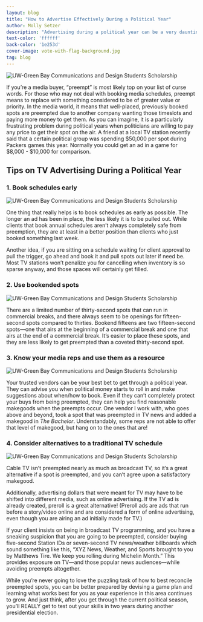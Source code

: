 ```yaml
---
layout: blog
title: "How to Advertise Effectively During a Political Year"
author: Molly Setzer
description: "Advertising during a political year can be a very daunting task. Here are tips to help you succeed!"
text-color: 'ffffff'
back-color: '1e253d'
cover-image: vote-with-flag-background.jpg
tag: blog
---
```


<img data-aos="fade-up" src="/img/blog/vote-with-flag-background.jpg"
alt="UW-Green Bay Communications and Design Students Scholarship"
srcset="
/img/blog/vote-with-flag-background.jpg 2400w,
/img/blog/vote-with-flag-background.jpg 1800w,
/img/blog/vote-with-flag-background.jpg 1200w,
/img/blog/vote-with-flag-background.jpg 900w,
/img/blog/vote-with-flag-background.jpg 600w,
/img/blog/vote-with-flag-background.jpg 400w" />

If you’re a media buyer, “preempt” is most likely top on your list of curse words.  For those who may not deal with booking media schedules, preempt means to replace with something considered to be of greater value or priority.  In the media world, it means that well-placed, previously booked spots are preempted due to another company wanting those timeslots and paying more money to get them.  As you can imagine, it is a particularly frustrating problem during political years when politicians are willing to pay any price to get their spot on the air.  A friend at a local TV station recently said that a certain political group was spending $50,000 per spot during Packers games this year.  Normally you could get an ad in a game for $8,000 - $10,000 for comparison.

## Tips on TV Advertising During a Political Year

### 1. Book schedules early

<img data-aos="fade-up" src="/img/blog/2019.jpg"
alt="UW-Green Bay Communications and Design Students Scholarship"
srcset="
/img/blog/2019.jpg 2400w,
/img/blog/2019.jpg 1800w,
/img/blog/2019.jpg 1200w,
/img/blog/2019.jpg 900w,
/img/blog/2019.jpg 600w,
/img/blog/2019.jpg 400w" />

One thing that really helps is to book schedules as early as possible.  The longer an ad has been in place, the less likely it is to be pulled out.  While clients that book annual schedules aren’t always completely safe from preemption, they are at least in a better position than clients who just booked something last week.  

Another idea, if you are sitting on a schedule waiting for client approval to pull the trigger, go ahead and book it and pull spots out later if need be.  Most TV stations won’t penalize you for cancelling when inventory is so sparse anyway, and those spaces will certainly get filled.

### 2. Use bookended spots

<img data-aos="fade-up" src="/img/blog/bookshelfIWithCatBookend.jpg"
alt="UW-Green Bay Communications and Design Students Scholarship"
srcset="
/img/blog/bookshelfIWithCatBookend.jpg 2400w,
/img/blog/bookshelfIWithCatBookend.jpg 1800w,
/img/blog/bookshelfIWithCatBookend.jpg 1200w,
/img/blog/bookshelfIWithCatBookend.jpg 900w,
/img/blog/bookshelfIWithCatBookend.jpg 600w,
/img/blog/bookshelfIWithCatBookend.jpg 400w" />

There are a limited number of thirty-second spots that can run in commercial breaks, and there always seem to be openings for fifteen-second spots compared to thirties.  Bookend fifteens are two fifteen-second spots—one that airs at the beginning of a commercial break and one that airs at the end of a commercial break.  It’s easier to place these spots, and they are less likely to get preempted than a coveted thirty-second spot.

### 3. Know your media reps and use them as a resource

<img data-aos="fade-up" src="/img/blog/manAndWomanConsulting.jpg"
alt="UW-Green Bay Communications and Design Students Scholarship"
srcset="
/img/blog/manAndWomanConsulting.jpg 2400w,
/img/blog/manAndWomanConsulting.jpg 1800w,
/img/blog/manAndWomanConsulting.jpg 1200w,
/img/blog/manAndWomanConsulting.jpg 900w,
/img/blog/manAndWomanConsulting.jpg 600w,
/img/blog/manAndWomanConsulting.jpg 400w" />

Your trusted vendors can be your best bet to get through a political year.  They can advise you when political money starts to roll in and make suggestions about when/how to book.  Even if they can’t completely protect your buys from being preempted, they can help you find reasonable makegoods when the preempts occur.  One vendor I work with, who goes above and beyond, took a spot that was preempted in TV news and added a makegood in _The Bachelor_.  Understandably, some reps are not able to offer that level of makegood, but hang on to the ones that are!

### 4. Consider alternatives to a traditional TV schedule

<img data-aos="fade-up" src="/img/blog/Molly-Blog-NetworkLogos-01.jpg"
alt="UW-Green Bay Communications and Design Students Scholarship"
srcset="
/img/blog/Molly-Blog-NetworkLogos-01.jpg 2400w,
/img/blog/Molly-Blog-NetworkLogos-01.jpg 1800w,
/img/blog/Molly-Blog-NetworkLogos-01.jpg 1200w,
/img/blog/Molly-Blog-NetworkLogos-01.jpg 900w,
/img/blog/Molly-Blog-NetworkLogos-01.jpg 600w,
/img/blog/Molly-Blog-NetworkLogos-01.jpg 400w" />

Cable TV isn’t preempted nearly as much as broadcast TV, so it’s a great alternative if a spot is preempted, and you can’t agree upon a satisfactory makegood.

Additionally, advertising dollars that were meant for TV may have to be shifted into different media, such as online advertising.  If the TV ad is already created, preroll is a great alternative!  (Preroll ads are ads that run before a story/video online and are considered a form of online advertising, even though you are airing an ad initially made for TV.)

If your client insists on being in broadcast TV programming, and you have a sneaking suspicion that you are going to be preempted, consider buying five-second Station IDs or seven-second TV news/weather billboards which sound something like this, “XYZ News, Weather, and Sports brought to you by Matthews Tire.  We keep you rolling during Michelin Month.”  This provides exposure on TV—and those popular news audiences—while avoiding preempts altogether.

While you’re never going to love the puzzling task of how to best reconcile preempted spots, you can be better prepared by devising a game plan and learning what works best for you as your experience in this area continues to grow.  And just think, after you get through the current political season, you’ll REALLY get to test out your skills in two years during another presidential election.
